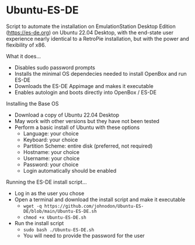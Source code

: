 # Ubuntu-ES-DE

Script to automate the installation on EmulationStation Desktop Edition (https://es-de.org) on Ubuntu 22.04 Desktop, with the end-state user experience nearly identical to a RetroPie installation, but with the power and flexibility of x86.

What it does...
  - Disables sudo password prompts
  - Installs the minimal OS dependecies needed to install OpenBox and run ES-DE
  - Downloads the ES-DE Appimage and makes it executable
  - Enables autologin and boots directly into OpenBox / ES-DE


Installing the Base OS
  - Download a copy of Ubuntu 22.04 Desktop
  - May work with other versions but they have not been tested
  - Perform a basic install of Ubuntu with these options
      - Language: your choice
      - Keyboard: your choice
      - Partition Scheme: entire disk (preferred, not required)
      - Hostname: your choice
      - Username: your choice
      - Password: your choice
      - Login automatically should be enabled


Running the ES-DE install script...
  - Log in as the user you chose
  - Open a terminal and download the install script and make it executable
      - `wget -q https://github.com/johnodon/Ubuntu-ES-DE/blob/main/Ubuntu-ES-DE.sh`
      - `chmod +x Ubuntu-ES-DE.sh`
  - Run the install script
      - `sudo bash ./Ubuntu-ES-DE.sh`
      - You will need to provide the password for the user

